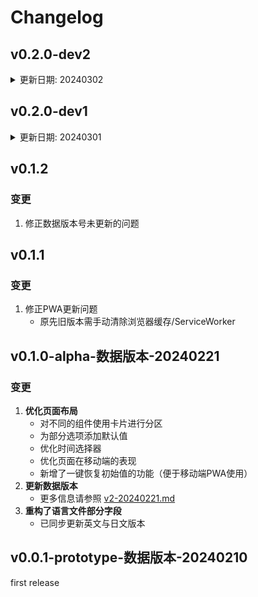 # Changelog


## v0.2.0-dev2

<details>
<summary>
更新日期: 20240302
</summary>
变更

1. 解耦剩余其他组件
2. 引入pinia管理全局状态
3. 组件修改为使用pinia
4. 为``metadata``面板中添加了吹风机/干手机的选项

已知问题

</details>


## v0.2.0-dev1 

<details>
<summary>
更新日期: 20240301
</summary>
变更

1. 解耦 GPSLocation 组件
2. 测试同时部署多个分支到 GitHub Pages 以避免变更影响到 release 版本
3. 在数据中添加DEBUG节点，存储项目编译时间和app版本
4. 修复 data.toiletMetadata.score.recommendation 节点更新错误的问题

已知问题
1. 第一次点击获取gps时，deltaSec 的UI更新会延迟1秒
</details>


## v0.1.2

### 变更

1. 修正数据版本号未更新的问题

## v0.1.1

### 变更

1. 修正PWA更新问题
    - 原先旧版本需手动清除浏览器缓存/ServiceWorker

## v0.1.0-alpha-数据版本-20240221

### 变更

1. **优化页面布局**
    - 对不同的组件使用卡片进行分区
    - 为部分选项添加默认值
    - 优化时间选择器
    - 优化页面在移动端的表现
    - 新增了一键恢复初始值的功能（便于移动端PWA使用）
2. **更新数据版本**
    - 更多信息请参照 [v2-20240221.md](data_structure/v2-20240221.md)
3. **重构了语言文件部分字段**
    - 已同步更新英文与日文版本

## v0.0.1-prototype-数据版本-20240210

first release